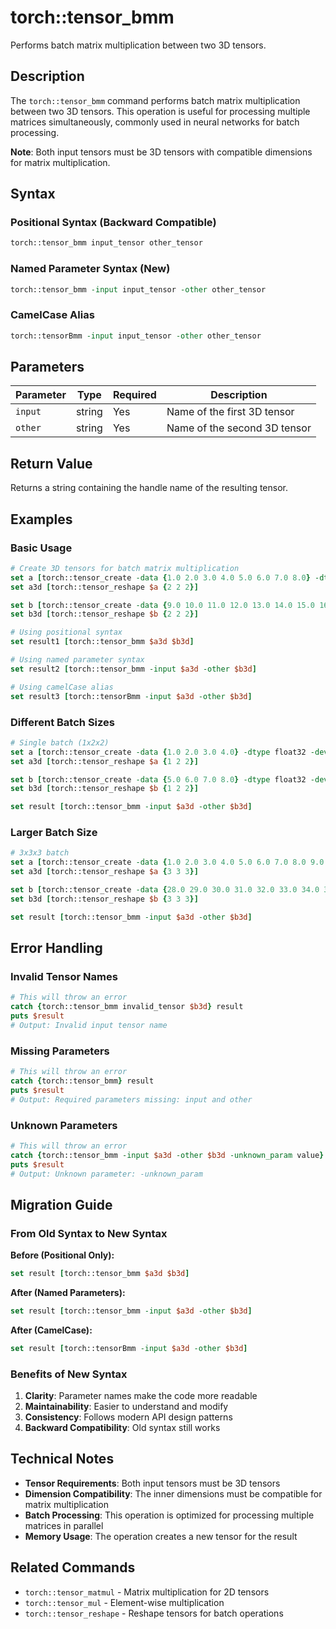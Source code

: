 # torch::tensor_bmm

Performs batch matrix multiplication between two 3D tensors.

## Description

The `torch::tensor_bmm` command performs batch matrix multiplication between two 3D tensors. This operation is useful for processing multiple matrices simultaneously, commonly used in neural networks for batch processing.

**Note**: Both input tensors must be 3D tensors with compatible dimensions for matrix multiplication.

## Syntax

### Positional Syntax (Backward Compatible)
```tcl
torch::tensor_bmm input_tensor other_tensor
```

### Named Parameter Syntax (New)
```tcl
torch::tensor_bmm -input input_tensor -other other_tensor
```

### CamelCase Alias
```tcl
torch::tensorBmm -input input_tensor -other other_tensor
```

## Parameters

| Parameter | Type | Required | Description |
|-----------|------|----------|-------------|
| `input` | string | Yes | Name of the first 3D tensor |
| `other` | string | Yes | Name of the second 3D tensor |

## Return Value

Returns a string containing the handle name of the resulting tensor.

## Examples

### Basic Usage

```tcl
# Create 3D tensors for batch matrix multiplication
set a [torch::tensor_create -data {1.0 2.0 3.0 4.0 5.0 6.0 7.0 8.0} -dtype float32 -device cpu]
set a3d [torch::tensor_reshape $a {2 2 2}]

set b [torch::tensor_create -data {9.0 10.0 11.0 12.0 13.0 14.0 15.0 16.0} -dtype float32 -device cpu]
set b3d [torch::tensor_reshape $b {2 2 2}]

# Using positional syntax
set result1 [torch::tensor_bmm $a3d $b3d]

# Using named parameter syntax
set result2 [torch::tensor_bmm -input $a3d -other $b3d]

# Using camelCase alias
set result3 [torch::tensorBmm -input $a3d -other $b3d]
```

### Different Batch Sizes

```tcl
# Single batch (1x2x2)
set a [torch::tensor_create -data {1.0 2.0 3.0 4.0} -dtype float32 -device cpu]
set a3d [torch::tensor_reshape $a {1 2 2}]

set b [torch::tensor_create -data {5.0 6.0 7.0 8.0} -dtype float32 -device cpu]
set b3d [torch::tensor_reshape $b {1 2 2}]

set result [torch::tensor_bmm -input $a3d -other $b3d]
```

### Larger Batch Size

```tcl
# 3x3x3 batch
set a [torch::tensor_create -data {1.0 2.0 3.0 4.0 5.0 6.0 7.0 8.0 9.0 10.0 11.0 12.0 13.0 14.0 15.0 16.0 17.0 18.0 19.0 20.0 21.0 22.0 23.0 24.0 25.0 26.0 27.0} -dtype float32 -device cpu]
set a3d [torch::tensor_reshape $a {3 3 3}]

set b [torch::tensor_create -data {28.0 29.0 30.0 31.0 32.0 33.0 34.0 35.0 36.0 37.0 38.0 39.0 40.0 41.0 42.0 43.0 44.0 45.0 46.0 47.0 48.0 49.0 50.0 51.0 52.0 53.0 54.0} -dtype float32 -device cpu]
set b3d [torch::tensor_reshape $b {3 3 3}]

set result [torch::tensor_bmm -input $a3d -other $b3d]
```

## Error Handling

### Invalid Tensor Names
```tcl
# This will throw an error
catch {torch::tensor_bmm invalid_tensor $b3d} result
puts $result
# Output: Invalid input tensor name
```

### Missing Parameters
```tcl
# This will throw an error
catch {torch::tensor_bmm} result
puts $result
# Output: Required parameters missing: input and other
```

### Unknown Parameters
```tcl
# This will throw an error
catch {torch::tensor_bmm -input $a3d -other $b3d -unknown_param value} result
puts $result
# Output: Unknown parameter: -unknown_param
```

## Migration Guide

### From Old Syntax to New Syntax

**Before (Positional Only):**
```tcl
set result [torch::tensor_bmm $a3d $b3d]
```

**After (Named Parameters):**
```tcl
set result [torch::tensor_bmm -input $a3d -other $b3d]
```

**After (CamelCase):**
```tcl
set result [torch::tensorBmm -input $a3d -other $b3d]
```

### Benefits of New Syntax

1. **Clarity**: Parameter names make the code more readable
2. **Maintainability**: Easier to understand and modify
3. **Consistency**: Follows modern API design patterns
4. **Backward Compatibility**: Old syntax still works

## Technical Notes

- **Tensor Requirements**: Both input tensors must be 3D tensors
- **Dimension Compatibility**: The inner dimensions must be compatible for matrix multiplication
- **Batch Processing**: This operation is optimized for processing multiple matrices in parallel
- **Memory Usage**: The operation creates a new tensor for the result

## Related Commands

- `torch::tensor_matmul` - Matrix multiplication for 2D tensors
- `torch::tensor_mul` - Element-wise multiplication
- `torch::tensor_reshape` - Reshape tensors for batch operations 